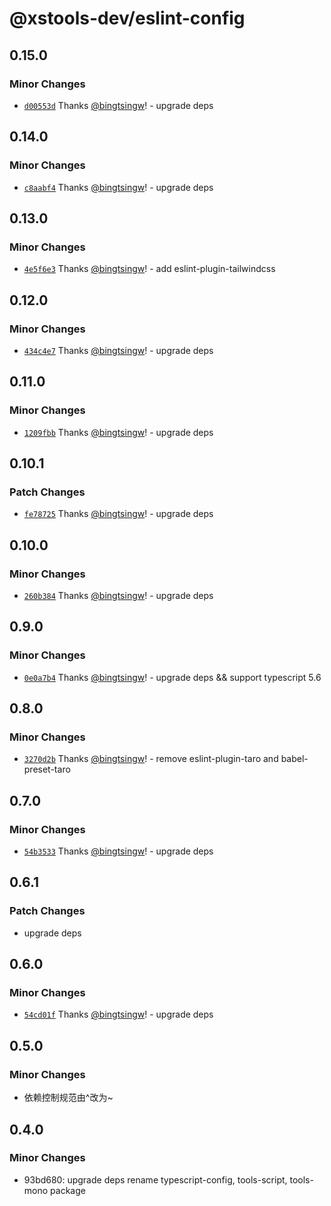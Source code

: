 # @xstools-dev/eslint-config

## 0.15.0

### Minor Changes

- [`d00553d`](https://github.com/bingtsingw/xstools-dev/commit/d00553dc85389f3d6df4985091eea49ffc75b741) Thanks [@bingtsingw](https://github.com/bingtsingw)! - upgrade deps

## 0.14.0

### Minor Changes

- [`c8aabf4`](https://github.com/bingtsingw/xstools-dev/commit/c8aabf44063dd2524f8eaa3a172fa2694fb0712f) Thanks [@bingtsingw](https://github.com/bingtsingw)! - upgrade deps

## 0.13.0

### Minor Changes

- [`4e5f6e3`](https://github.com/bingtsingw/xstools-dev/commit/4e5f6e3e97840d20ebb694b987e702ce722a6b13) Thanks [@bingtsingw](https://github.com/bingtsingw)! - add eslint-plugin-tailwindcss

## 0.12.0

### Minor Changes

- [`434c4e7`](https://github.com/bingtsingw/xstools-dev/commit/434c4e7ec09197f140196ca5a3fc0af532e4a5fe) Thanks [@bingtsingw](https://github.com/bingtsingw)! - upgrade deps

## 0.11.0

### Minor Changes

- [`1209fbb`](https://github.com/bingtsingw/xstools-dev/commit/1209fbb894323d3d7e53fc792e9e2c78f1774de7) Thanks [@bingtsingw](https://github.com/bingtsingw)! - upgrade deps

## 0.10.1

### Patch Changes

- [`fe78725`](https://github.com/bingtsingw/xstools-dev/commit/fe78725b769c7c9ef3b650492d9cf9f2491874dd) Thanks [@bingtsingw](https://github.com/bingtsingw)! - upgrade deps

## 0.10.0

### Minor Changes

- [`260b384`](https://github.com/bingtsingw/xstools-dev/commit/260b3849e6abdbe0d343f8e14cf5ffa017fff466) Thanks [@bingtsingw](https://github.com/bingtsingw)! - upgrade deps

## 0.9.0

### Minor Changes

- [`0e0a7b4`](https://github.com/bingtsingw/xstools-dev/commit/0e0a7b4f5373b7acd7374df69fff10a0c25307bb) Thanks [@bingtsingw](https://github.com/bingtsingw)! - upgrade deps && support typescript 5.6

## 0.8.0

### Minor Changes

- [`3270d2b`](https://github.com/bingtsingw/xstools-dev/commit/3270d2b1633a29e5fc3b784139ff3db254bf625f) Thanks [@bingtsingw](https://github.com/bingtsingw)! - remove eslint-plugin-taro and babel-preset-taro

## 0.7.0

### Minor Changes

- [`54b3533`](https://github.com/bingtsingw/xstools-dev/commit/54b3533b6f0e56a84b6b846f547d7ea93433b4f6) Thanks [@bingtsingw](https://github.com/bingtsingw)! - upgrade deps

## 0.6.1

### Patch Changes

- upgrade deps

## 0.6.0

### Minor Changes

- [`54cd01f`](https://github.com/bingtsingw/xstools-dev/commit/54cd01f2176ca6bbc7bea8226e8802faa7ca60a5) Thanks [@bingtsingw](https://github.com/bingtsingw)! - upgrade deps

## 0.5.0

### Minor Changes

- 依赖控制规范由^改为~

## 0.4.0

### Minor Changes

- 93bd680: upgrade deps rename typescript-config, tools-script, tools-mono package
